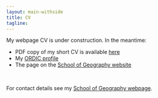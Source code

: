 ```yaml
---
layout: main-withside
title: CV
tagline:
---
```


My webpage CV is under construction. In the meantime:

  - PDF copy of my short CV is available [here](/cv.pdf)
  - My [ORDIC profile](https://orcid.org/0000-0002-6977-0615)
  - The page on the [School of Geography website](https://environment.leeds.ac.uk/geography/staff/1069/dr-nick-malleson)

&nbsp;

For contact details see my [School of Geography webpage](https://environment.leeds.ac.uk/geography/staff/1069/dr-nick-malleson).
